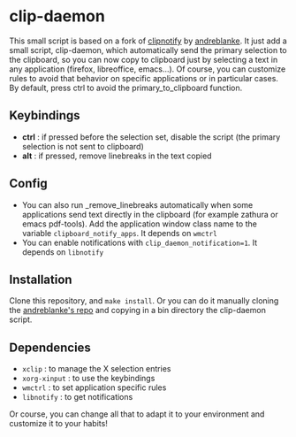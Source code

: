 # clip-daemon

This small script is based on a fork of [clipnotify](https://github.com/cdown/clipnotify/) by [andreblanke](https://github.com/andreblanke/clipnotify). It just add a small script, clip-daemon, which automatically send the primary selection to the clipboard, so you can now copy to clipboard just by selecting a text in any application (firefox, libreoffice, emacs...). Of course, you can customize rules to avoid that behavior on specific applications or in particular cases. By default, press ctrl to avoid the primary_to_clipboard function.

## Keybindings
 - **ctrl** : if pressed before the selection set, disable the script (the primary selection is not sent to clipboard)
 - **alt** : if pressed, remove linebreaks in the text copied
 
## Config

- You can also run _remove_linebreaks automatically when some applications send text directly in the clipboard (for example zathura or emacs pdf-tools). Add the application window class name to the variable `clipboard_notify_apps`. It depends on `wmctrl`
- You can enable notifications with `clip_daemon_notification=1`. It depends on `libnotify`

## Installation

Clone this repository, and `make install`. Or you can do it manually cloning the [andreblanke's repo](https://github.com/andreblanke/clipnotify) and copying in a bin directory the clip-daemon script.

## Dependencies

- `xclip` : to manage the X selection entries
- `xorg-xinput` : to use the keybindings
- `wmctrl` : to set application specific rules
- `libnotify` : to get notifications

Or course, you can change all that to adapt it to your environment and customize it to your habits!
